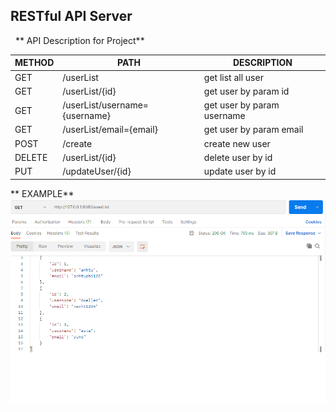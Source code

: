 ﻿## RESTful API Server ##

&nbsp;
** API Description for Project**

METHOD | PATH | DESCRIPTION 
------------|-----|------------
GET | /userList | get list all user
GET | /userList/{id} | get user by param id
GET | /userList/username={username} | get user by param username
GET | /userList/email={email} | get user by param email
POST | /create | create new user 
DELETE | /userList/{id} | delete user by id
PUT | /updateUser/{id} | update user by id

** EXAMPLE**
![alt text](./images/1.png)
